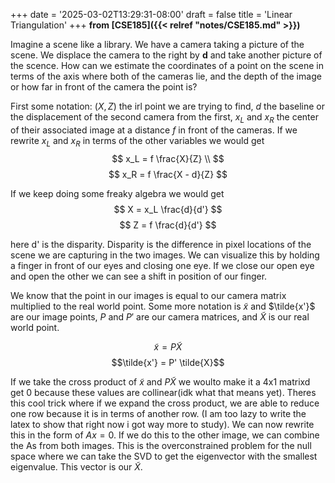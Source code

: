+++
date = '2025-03-02T13:29:31-08:00'
draft = false
title = 'Linear Triangulation'
+++
**from [CSE185]({{< relref "notes/CSE185.md" >}})**

Imagine a scene like a library. We have a camera taking a picture of the scene. We displace the camera to the right by 
**d** and take another picture of the scence. How can we estimate the coordinates of a point on the scene in terms of the 
axis where both of the cameras lie, and the depth of the image or how far in front of the camera the point is?

First some notation: $(X,Z)$ the irl point we are trying to find, $d$ the baseline or the displacement of the second camera
from the first, $x_L$ and $x_R$ the center of their associated image at a distance $f$ in front of the cameras. If we rewrite
$x_L$ and $x_R$ in terms of the other variables we would get
$$
x_L = f \frac{X}{Z} \\
$$
$$
x_R = f \frac{X - d}{Z}
$$

If we keep doing some freaky algebra we would get
$$
X = x_L \frac{d}{d'}
$$
$$
Z = f \frac{d}{d'}
$$

here d' is the disparity. Disparity is the difference in pixel locations of the scene we are capturing in the two images. We
can visualize this by holding a finger in front of our eyes and closing one eye. If we close our open eye and open the other
we can see a shift in position of our finger. 

We know that the point in our images is equal to our camera matrix multiplied to the real world point. Some more notation is
$\tilde{x}$ and $\tilde{x'}$ are our image points, $P$ and $P'$ are our camera matrices, and $\tilde{X}$ is our real world 
point. 

$$\tilde{x} = P \tilde{X}$$
$$\tilde{x'} = P' \tilde{X}$$

If we take the cross product of $\tilde{x}$ and $P \tilde{X}$ we woulto make it a 4x1 matrixd get 0 because these values are collinear(idk what that 
means yet). Theres this cool trick where if we expand the cross product, we are able to reduce one row because it is 
in terms of another row. (I am too lazy to write the latex to show that right now i got way more to study). 
We can now rewrite this in the form of $Ax = 0$. If we do this to the other image, we can combine the As from both images.
This is the overconstrained problem for the null space where we can take the SVD to get the eigenvector with the smallest
eigenvalue. This vector is our $\tilde{X}$. 
